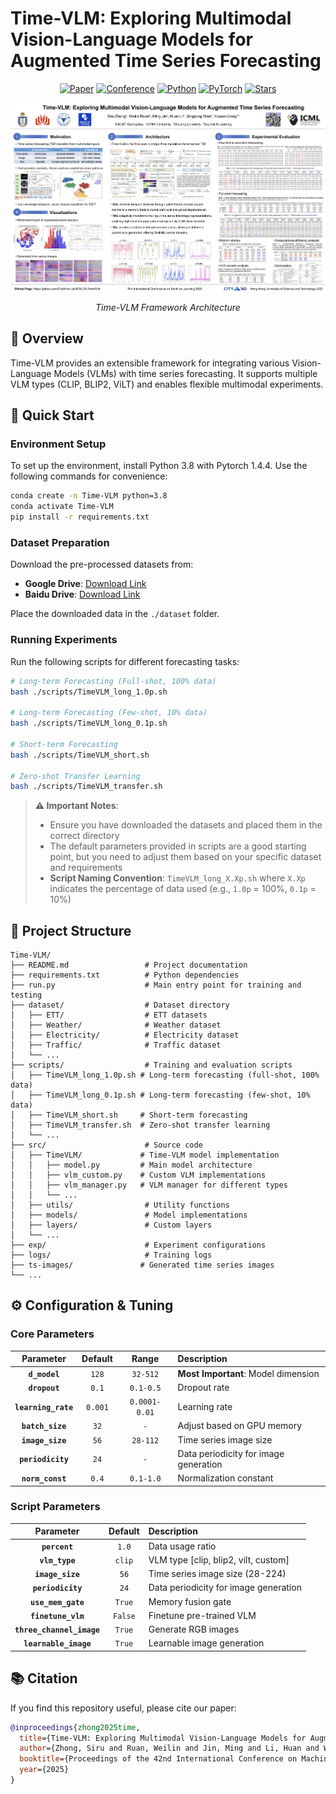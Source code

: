 # Time-VLM: Exploring Multimodal Vision-Language Models for Augmented Time Series Forecasting

<div align="center">

[![Paper](https://img.shields.io/badge/Paper-ArXiv-red.svg)](https://arxiv.org/abs/2502.04395)
[![Conference](https://img.shields.io/badge/Conference-ICML%202025-blue.svg)](https://icml.cc/virtual/2025/poster/44762)
[![Python](https://img.shields.io/badge/Python-3.8+-blue.svg)](https://www.python.org/)
[![PyTorch](https://img.shields.io/badge/PyTorch-2.2.2+-green.svg)](https://pytorch.org/)
[![Stars](https://img.shields.io/github/stars/CityMind-Lab/ICML25-TimeVLM?style=social)](https://github.com/CityMind-Lab/ICML25-TimeVLM)

</div>

<div align="center">

![Framework Architecture](framework.png)

*Time-VLM Framework Architecture*

</div>

## 📖 Overview

Time-VLM provides an extensible framework for integrating various Vision-Language Models (VLMs) with time series forecasting. It supports multiple VLM types (CLIP, BLIP2, ViLT) and enables flexible multimodal experiments.

## 🚀 Quick Start

### Environment Setup

To set up the environment, install Python 3.8 with Pytorch 1.4.4. Use the following commands for convenience:

```bash
conda create -n Time-VLM python=3.8
conda activate Time-VLM
pip install -r requirements.txt
```

### Dataset Preparation

Download the pre-processed datasets from:
- **Google Drive**: [Download Link](https://drive.google.com/drive/folders/13Cg1KYOlzM5C7K8gK8NfC-F3EYxkM3D2?usp=sharing)
- **Baidu Drive**: [Download Link](https://pan.baidu.com/s/1r3KhGd0Q9PJIUZdfEYoymg?pwd=i9iy)

Place the downloaded data in the `./dataset` folder.

### Running Experiments

Run the following scripts for different forecasting tasks:

```bash
# Long-term Forecasting (Full-shot, 100% data)
bash ./scripts/TimeVLM_long_1.0p.sh

# Long-term Forecasting (Few-shot, 10% data)
bash ./scripts/TimeVLM_long_0.1p.sh

# Short-term Forecasting
bash ./scripts/TimeVLM_short.sh

# Zero-shot Transfer Learning
bash ./scripts/TimeVLM_transfer.sh
```

> **⚠️ Important Notes**: 
> - Ensure you have downloaded the datasets and placed them in the correct directory
> - The default parameters provided in scripts are a good starting point, but you need to adjust them based on your specific dataset and requirements
> - **Script Naming Convention**: `TimeVLM_long_X.Xp.sh` where `X.Xp` indicates the percentage of data used (e.g., `1.0p` = 100%, `0.1p` = 10%)

## 📁 Project Structure

```
Time-VLM/
├── README.md                 # Project documentation
├── requirements.txt          # Python dependencies
├── run.py                    # Main entry point for training and testing
├── dataset/                  # Dataset directory
│   ├── ETT/                  # ETT datasets
│   ├── Weather/              # Weather dataset
│   ├── Electricity/          # Electricity dataset
│   ├── Traffic/              # Traffic dataset
│   └── ...
├── scripts/                  # Training and evaluation scripts
│   ├── TimeVLM_long_1.0p.sh # Long-term forecasting (full-shot, 100% data)
│   ├── TimeVLM_long_0.1p.sh # Long-term forecasting (few-shot, 10% data)
│   ├── TimeVLM_short.sh     # Short-term forecasting
│   ├── TimeVLM_transfer.sh  # Zero-shot transfer learning
│   └── ...
├── src/                      # Source code
│   ├── TimeVLM/             # Time-VLM model implementation
│   │   ├── model.py         # Main model architecture
│   │   ├── vlm_custom.py    # Custom VLM implementations
│   │   ├── vlm_manager.py   # VLM manager for different types
│   │   └── ...
│   ├── utils/                # Utility functions
│   ├── models/               # Model implementations
│   ├── layers/               # Custom layers
│   └── ...
├── exp/                      # Experiment configurations
├── logs/                     # Training logs
├── ts-images/               # Generated time series images
└── ...
```

## ⚙️ Configuration & Tuning

### Core Parameters

| Parameter | Default | Range | Description |
|:---------:|:-------:|:-----:|:------------|
| **`d_model`** | `128` | `32-512` | **Most Important**: Model dimension |
| **`dropout`** | `0.1` | `0.1-0.5` | Dropout rate |
| **`learning_rate`** | `0.001` | `0.0001-0.01` | Learning rate |
| **`batch_size`** | `32` | `-` | Adjust based on GPU memory |
| **`image_size`** | `56` | `28-112` | Time series image size |
| **`periodicity`** | `24` | `-` | Data periodicity for image generation |
| **`norm_const`** | `0.4` | `0.1-1.0` | Normalization constant |

### Script Parameters

| Parameter | Default | Description |
|:---------:|:-------:|:------------|
| **`percent`** | `1.0` | Data usage ratio |
| **`vlm_type`** | `clip` | VLM type [clip, blip2, vilt, custom] |
| **`image_size`** | `56` | Time series image size (28-224) |
| **`periodicity`** | `24` | Data periodicity for image generation |
| **`use_mem_gate`** | `True` | Memory fusion gate |
| **`finetune_vlm`** | `False` | Finetune pre-trained VLM |
| **`three_channel_image`** | `True` | Generate RGB images |
| **`learnable_image`** | `True` | Learnable image generation |


## 📚 Citation

If you find this repository useful, please cite our paper:

```bibtex
@inproceedings{zhong2025time,
  title={Time-VLM: Exploring Multimodal Vision-Language Models for Augmented Time Series Forecasting},
  author={Zhong, Siru and Ruan, Weilin and Jin, Ming and Li, Huan and Wen, Qingsong and Liang, Yuxuan},
  booktitle={Proceedings of the 42nd International Conference on Machine Learning},
  year={2025}
}
```